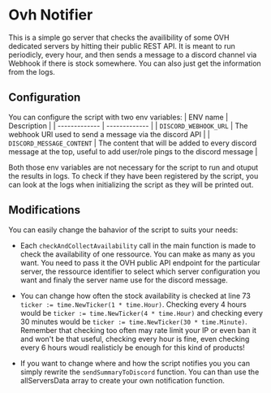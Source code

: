 # Ovh Notifier

This is a simple go server that checks the availibility of some OVH dedicated servers by hitting their public REST API.
It is meant to run periodicly, every hour, and then sends a message to a discord channel via Webhook if there is stock somewhere. You can also just get the information from the logs.

## Configuration

You can configure the script with two env variables:
| ENV name  | Description |
| ------------- | ------------- |
| `DISCORD_WEBHOOK_URL`  | The webhook URl used to send a message via the discord API  |
| `DISCORD_MESSAGE_CONTENT` | The content that will be added to every discord message at the top, useful to add user/role pings to the discord message |

Both those env variables are not necessary for the script to run and otuput the results in logs. To check if they have been registered by the script, you can look at the logs when initializing the script as they will be printed out.

## Modifications

You can easily change the bahavior of the script to suits your needs:

- Each `checkAndCollectAvailability` call in the main function is made to check the availability of one ressource. You can make as many as you want. You need to pass it the OVH public API endpoint for the particular server, the ressource identifier to select which server configuration you want and finaly the server name use for the discord message.

- You can change how often the stock availability is checked at line 73 `ticker := time.NewTicker(1 * time.Hour)`. Checking every 4 hours would be `ticker := time.NewTicker(4 * time.Hour)` and checking every 30 minutes would be `ticker := time.NewTicker(30 * time.Minute)`. Remember that checking too often may rate limit your IP or even ban it and won't be that useful, checking every hour is fine, even checking every 6 hours woudl realisticly be enough for this kind of products!

- If you want to change where and how the script notifies you you can simply rewrite the `sendSummaryToDiscord` function. You can than use the allServersData array to create your own notification function.
